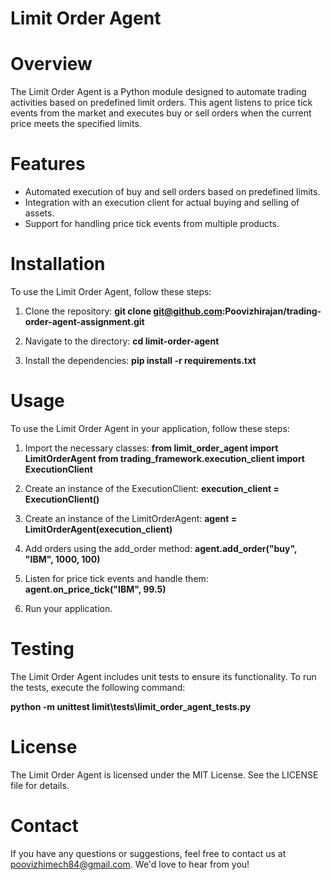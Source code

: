 # Limit Order Agent

# Overview
The Limit Order Agent is a Python module designed to automate trading activities based on predefined limit orders. This agent listens to price tick events from the market and executes buy or sell orders when the current price meets the specified limits.

# Features
* Automated execution of buy and sell orders based on predefined limits.
* Integration with an execution client for actual buying and selling of assets.
* Support for handling price tick events from multiple products.

# Installation
To use the Limit Order Agent, follow these steps:
1. Clone the repository:
**git clone git@github.com:Poovizhirajan/trading-order-agent-assignment.git**

2. Navigate to the directory:
**cd limit-order-agent**

3. Install the dependencies:
**pip install -r requirements.txt**

# Usage
To use the Limit Order Agent in your application, follow these steps:
1. Import the necessary classes:
**from limit_order_agent import LimitOrderAgent
from trading_framework.execution_client import ExecutionClient**

2. Create an instance of the ExecutionClient:
**execution_client = ExecutionClient()**

3. Create an instance of the LimitOrderAgent:
**agent = LimitOrderAgent(execution_client)**

4. Add orders using the add_order method:
**agent.add_order("buy", "IBM", 1000, 100)**

5. Listen for price tick events and handle them:
**agent.on_price_tick("IBM", 99.5)**

6. Run your application.

# Testing
The Limit Order Agent includes unit tests to ensure its functionality. To run the tests, execute the following command:

**python -m unittest limit\tests\limit_order_agent_tests.py**

# License
The Limit Order Agent is licensed under the MIT License. See the LICENSE file for details.

# Contact
If you have any questions or suggestions, feel free to contact us at poovizhimech84@gmail.com. We'd love to hear from you!